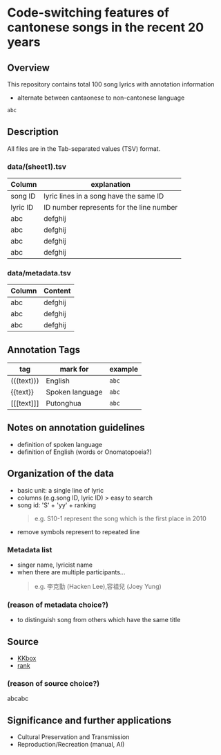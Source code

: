
# Code-switching features of cantonese songs in the recent 20 years

## Overview

This repository contains total 100 song lyrics with annotation information

- alternate between cantaonese to non-cantonese language 

```txt
abc
```
## Description

All files are in the Tab-separated values (TSV) format.

### data/(sheet1).tsv
| Column | explanation | 
| ---    | --- | 
| song ID | lyric lines in a song have the same ID  | 
| lyric ID | ID number represents for the line number |
| abc | defghij |
| abc | defghij |
| abc | defghij |
| abc | defghij |
						
### data/metadata.tsv
| Column  | Content | 
| ---    | --- | 
| abc | defghij |
| abc | defghij |
| abc | defghij |

## Annotation Tags

| tag | mark for | example | 
| ---   | --- | ---    |
| (((text))) | English | ``abc`` |
| {{text}} | Spoken language | ``abc``|
| [[[text]]] | Putonghua | ``abc`` |

## Notes on annotation guidelines

- definition of spoken language
- definition of English (words or Onomatopoeia?)

## Organization of the data

- basic unit: a single line of lyric
- columns (e.g.song ID, lyric ID) > easy to search
- song id: 'S' + 'yy' + ranking
    > e.g. S10-1 represent the song which is the first place in 2010
- remove symbols represent to repeated line

### Metadata list

- singer name, lyricist name
- when there are multiple participants...
    > e.g. 李克勤 (Hacken Lee),容祖兒 (Joey Yung)

### (reason of metadata choice?)

- to distinguish song from others which have the same title 

## Source

- [KKbox](https://www.kkbox.com/tw/tc/search/lyrics)
- [rank](https://www.lemonmusic.com.hk/awards.htm) 

### (reason of source choice?)

abcabc

## Significance and further applications
- Cultural Preservation and Transmission
- Reproduction/Recreation (manual, AI)
